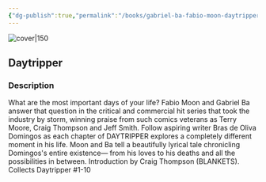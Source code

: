 ```yaml
---
{"dg-publish":true,"permalink":"/books/gabriel-ba-fabio-moon-daytripper/","title":"\"Daytripper\"","tags":["contemporary","graphic-novel"]}
---
```




![cover|150](http://books.google.com/books/content?id=YS7fAAAAQBAJ&printsec=frontcover&img=1&zoom=1&edge=curl&source=gbs_api)

## Daytripper

### Description

What are the most important days of your life? Fabio Moon and Gabriel Ba answer that question in the critical and commercial hit series that took the industry by storm, winning praise from such comics veterans as Terry Moore, Craig Thompson and Jeff Smith. Follow aspiring writer Bras de Oliva Domingos as each chapter of DAYTRIPPER explores a completely different moment in his life. Moon and Ba tell a beautifully lyrical tale chronicling Domingos's entire existence— from his loves to his deaths and all the possibilities in between. Introduction by Craig Thompson (BLANKETS). Collects Daytripper #1-10
```
